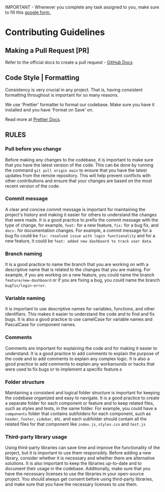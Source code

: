 IMPORTANT - Whenever you complete any task assigned to you, make sure to fill this [google form.](https://forms.gle/2zQsMCGJBgHqoCGS7)

# Contributing Guidelines

## Making a Pull Request [PR]

Refer to the official docs to create a pull request - [GitHub Docs](https://docs.github.com/en/pull-requests/collaborating-with-pull-requests/proposing-changes-to-your-work-with-pull-requests/creating-a-pull-request)

## Code Style | Formatting

Consistency is very crucial in any project. That is, having consistent formatting
throughout is important for so many reasons.

We use 'Prettier' formatter to format our codebase. Make sure you have it installed
and you have 'Format on Save' on.

Read more at [Prettier Docs](https://www.digitalocean.com/community/tutorials/how-to-format-code-with-prettier-in-visual-studio-code).

## RULES

### Pull before you change

Before making any changes to the codebase, it is important to make sure that you have the latest version of the code. This can be done by running the command `git pull origin main` to ensure that you have the latest updates from the remote repository. This will help prevent conflicts with other contributions and ensure that your changes are based on the most recent version of the code.

### Commit message

A clear and concise commit message is important for maintaining the project's history and making it easier for others to understand the changes that were made. It is a good practice to prefix the commit message with the type of change, for example, `feat:` for a new feature, `fix:` for a bug fix, and `docs:` for documentation changes.
For example, a commit message for a bug fix could be `fix: resolved issue with login functionality` and for a new feature, it could be `feat: added new dashboard to track user data`.

### Branch naming

It is a good practice to name the branch that you are working on with a descriptive name that is related to the changes that you are making. For example, if you are working on a new feature, you could name the branch `feature/new-dashboard` or if you are fixing a bug, you could name the branch `bugfix/login-error`.

### Variable naming

It is important to use descriptive names for variables, functions, and other identifiers. This makes it easier to understand the code and to find and fix bugs. It is also a good practice to use camelCase for variable names and PascalCase for component names.

### Comments

Comments are important for explaining the code and for making it easier to understand. It is a good practice to add comments to explain the purpose of the code and to add comments to explain any complex logic. It is also a good practice to add comments to explain any workarounds or hacks that were used to fix bugs or to implement a specific feature.s

### Folder structure

Maintaining a consistent and logical folder structure is important for keeping the codebase organized and easy to navigate. It is a good practice to create a separate folder for each component or feature and to keep related files, such as styles and tests, in the same folder.
For example, you could have a `components` folder that contains subfolders for each component, such as `header`, `footer`, `sidebar`, etc. and each subfolder should contain all the related files for that component like `index.js`, `styles.css` and `test.js`

### Third-party library usage

Using third-party libraries can save time and improve the functionality of the project, but it is important to use them responsibly. Before adding a new library, consider whether it is necessary and whether there are alternative solutions. It is also important to keep the libraries up-to-date and to document their usage in the codebase. Additionally, make sure that you have the necessary licenses to use the libraries in your open-source project.
You should always get consent before using third-party libraries, and make sure that you have the necessary licenses to use them.
